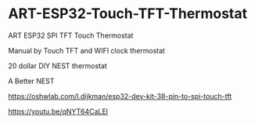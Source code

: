 # ART-ESP32-Touch-TFT-Thermostat

ART ESP32 SPI TFT Touch Thermostat

Manual by Touch TFT and WIFI clock thermostat

20 dollar DIY NEST thermostat

A Better NEST

https://oshwlab.com/l.dijkman/esp32-dev-kit-38-pin-to-spi-touch-tft


https://youtu.be/qNYT64CaLEI
